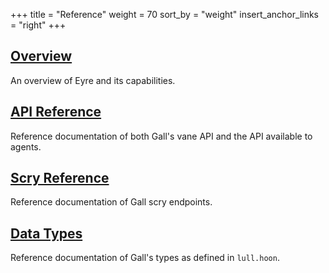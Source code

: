 +++
title = "Reference"
weight = 70
sort_by = "weight"
insert_anchor_links = "right"
+++

## [Overview](/system/kernel/gall)

An overview of Eyre and its capabilities.

## [API Reference](/system/kernel/gall-api)

Reference documentation of both Gall's vane API and the API available to
agents.

## [Scry Reference](/system/kernel/gall/reference/scry)

Reference documentation of Gall scry endpoints.

## [Data Types](/system/kernel/gall/reference/data-types)

Reference documentation of Gall's types as defined in `lull.hoon`.
